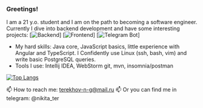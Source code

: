### Greetings!
I am a 21 y.o. student and I am on the path to becoming a software engineer. Currently I dive into backend development and have some interesting projects:
[![Backend](https://github.com/Terekhov-Nikita/Hotel-it-back)]
[![Frontend](https://github.com/Terekhov-Nikita/Hotel-it-front)]
[![Telegram Bot](https://github.com/Terekhov-Nikita/TelegramBot)]

- My hard skills: Java core, JavaScript basics, little experience with Angular and TypeScript. I Confidently use Linux (ssh, bash, vim) and write basic PostgreSQL queries.
- Tools I use: Intellij IDEA, WebStorm git, mvn, insomnia/postman

[![Top Langs](https://github-readme-stats.vercel.app/api/top-langs/?username=nikikiT&layout=compact)](https://github.com/nikikiT/github-readme-stats)

📫 How to reach me: terekhov-n-g@mail.ru
📫 Or you can find me in telegram: @nikita_ter

<!--
**nikikiT/nikikiT** is a ✨ _special_ ✨ repository because its `README.md` (this file) appears on your GitHub profile.

Here are some ideas to get you started:

- 🔭 I’m currently working on ...
- 🌱 I’m currently learning ...
- 👯 I’m looking to collaborate on ...
- 🤔 I’m looking for help with ...
- 💬 Ask me about ...
- 📫 How to reach me: ...
- 😄 Pronouns: ...
- ⚡ Fun fact: ...
-->

